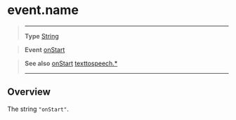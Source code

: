 # event.name

> --------------------- ------------------------------------------------------------------------------------------
> __Type__              [String](https://docs.coronalabs.com/api/type/String.html)

> __Event__             [onStart](/plugin/texttospeech/event/onStart/index.md)

> __See also__          [onStart](/plugin/texttospeech/event/onStart/index.md)
>						[texttospeech.*](/plugin/texttospeech/index.md)
> --------------------- ------------------------------------------------------------------------------------------

## Overview

The string `"onStart"`.